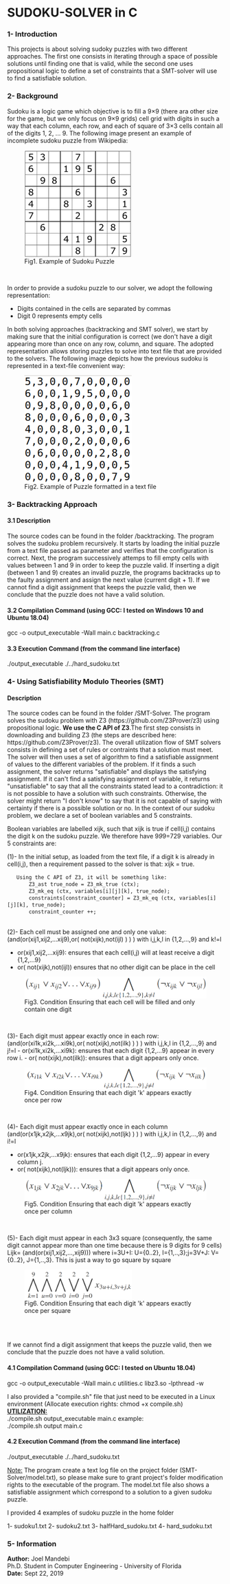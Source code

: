 <h1>SUDOKU-SOLVER in C</h1>



<h3>1- Introduction</h3>

This projects is about solving sudoky puzzles with two different approaches. The first one consists in iterating through
a space of possible solutions until finding one that is valid, while the second one uses propositional logic to define a set
of constraints that a SMT-solver will use to find a satisfiable solution.

<h3>2- Background</h3>
Sudoku is a logic game which objective is to fill a 9×9 (there ara other size for the game, but we only focus on 9×9 grids) cell grid with digits in such a way that each column, each row, and each of square of 3×3 cells contain all of the digits 1, 2, ... 9. The following image present an example of incomplete sudoku puzzle from Wikipedia: 
<figure>
  <img src="images/example.png" height="250" width="250" align="center">
  <figcaption>Fig1. Example of Sudoku Puzzle</figcaption>
</figure> <br>

In order to provide a sudoku puzzle to our solver, we adopt the following representation:
<ul> 
  <li> Digits contained in the cells are separated by commas</li> 
  <li> Digit 0 represents empty cells</li> 
</ul>	
In both solving approaches (backtracking and SMT solver), we start by making sure that the initial configuration is correct (we don't have a digit appearing more than once on any row, column, and square. The adopted representation allows storing puzzles to solve into text file that are provided to the solvers. The following image depicts how the previous sudoku is represented in a text-file convenient way:

<figure>
  <img src="images/representation.png" height="250" width="250" align="center">
  <figcaption>Fig2. Example of Puzzle formatted in a text file </figcaption>
</figure>



<h3>3- Backtracking Approach</h3>
<h4> 3.1 Description</h4>
The source codes can be found in the folder /backtracking. The program solves the sudoku problem recursively. It starts by loading the initial puzzle from a text file passed
as parameter and verifies that the configuration is correct. Next, the program successively attemps to fill empty cells
with values between 1 and 9 in order to keep the puzzle valid. If inserting a digit (between 1 and 9) creates an invalid
puzzle, the programs backtracks up to the faulty assignment and assign the next value (current digit + 1). If we cannot
find a digit assignment that keeps the puzzle valid, then we conclude that the puzzle does not have a valid solution.

<h4>3.2 Compilation Command (using GCC: I tested on Windows 10 and Ubuntu 18.04)</h4> 
gcc -o output_executable -Wall main.c backtracking.c

<h4>3.3 Execution Command (from the command line interface)</h4> 
./output_executable ./../hard_sudoku.txt


<h3>4- Using Satisfiability Modulo Theories (SMT)</h3>
<h4> Description</h4>
The source codes can be found in the folder /SMT-Solver. The program solves the sudoku problem with Z3 (https://github.com/Z3Prover/z3) using propositional logic. <b>We use the C API of Z3</b>.The first step consists in downloading and building Z3 (the steps are described here: https://github.com/Z3Prover/z3). The overall utilization flow of SMT solvers consists in defining a set of rules or contraints that a solution must meet. The solver will then uses a set of algorithm to find a satisfiable assignment of values to the different variables of the problem. If it finds a such assignment, the solver returns "satisfiable" and displays the satisfying assignment. If it can't find a satisfying assignment of variable, it returns "unsatisfiable" to say that all the constraints stated lead to a contradiction: it is not possible to have a solution with such constraints. Otherwise, the solver might return "I don't know" to say that it is not capable of saying with certainty if there is a possible solution or no. In the context of our sudoku problem, we declare a set of boolean variables and 5 constraints.

Boolean variables are labelled xijk, such that xijk is true if cell(i,j) contains the digit k on the sudoku puzzle. We therefore have 9*9*9=729 variables. Our 5 constraints are:

  (1)- In the initial setup, as loaded from the text file, if a digit k is already in cell(i,j), then a requirement passed to the solver is that:
         xijk = true.

       Using the C API of Z3, it will be something like:
           Z3_ast true_node = Z3_mk_true (ctx);
           Z3_mk_eq (ctx, variables[i][j][k], true_node);
           constraints[constraint_counter] = Z3_mk_eq (ctx, variables[i][j][k], true_node);
           constraint_counter ++;
  <br>
  (2)- Each cell must be assigned one and only one value:
  (and(or(xij1,xij2,...xij9),or( not(xijk),not(ijl) ) ) ) with i,j,k,l in {1,2,...,9} and k!=l     
    <ul>
      <li> or(xij1,xij2,...xij9): ensures that each cell(i,j) will at least receive a digit {1,2,...9}</li>
      <li> or( not(xijk),not(ijl)) ensures that no other digit can be place in the cell</li>
    </ul>
  <figure>
        <img src="images/oneCell_oneDigit.png" height="50" width="450" align="center">
        <figcaption>Fig3. Condition Ensuring that each cell will be filled and only contain one digit</figcaption>
     </figure> <br>

  (3)- Each digit must appear exactly once in each row:
  (and(or(xi1k,xi2k,...xi9k),or( not(xijk),not(ilk) ) ) ) with i,j,k,l in {1,2,...,9} and j!=l
      - or(xi1k,xi2k,...xi9k): ensures that each digit {1,2,...9} appear in every row i.
      - or( not(xijk),not(ilk)): ensures that a digit appears only once.
    
   <figure>
        <img src="images/appearOnce_perRow.png" height="50" width="450" align="center">
        <figcaption>Fig4. Condition Ensuring that each digit 'k' appears exactly once per row</figcaption>
     </figure> <br>
  

  (4)- Each digit must appear exactly once in each column 
  (and(or(x1jk,x2jk,...x9jk),or( not(xijk),not(ljk) ) ) ) with i,j,k,l in {1,2,...,9} and i!=l
      <ul> 
       <li> or(x1jk,x2jk,...x9jk): ensures that each digit {1,2,...9} appear in every column j.</li>
       <li> or( not(xijk),not(ljk))): ensures that a digit appears only once.</li>
      </ul>
    
   <figure>
        <img src="images/appearOnce_perColumn.png" height="50" width="450" align="center">
        <figcaption>Fig5. Condition Ensuring that each digit 'k' appears exactly once per column</figcaption>
     </figure> 
    <br>

  (5)- Each digit must appear in each 3x3 square (consequently, the same digit cannot appear more than one time because there is 9 digits for 9 cells)  
      Lijk= (and(or(xij1,xij2,...,xij9))) where i=3U+I: U={0..2}, I={1,..,3};j=3V+J: V={0..2}, J={1,..,3}. This is just a way to go square by square

   <figure>
        <img src="images/appearOnce_perSquare.png" height="70" width="250" align="center">
        <figcaption>Fig6. Condition Ensuring that each digit 'k' appears exactly once per square</figcaption>
     </figure> <br>
    <br>
    
  


 If we cannot find a digit assignment that keeps the puzzle valid, then we conclude that the puzzle does not have a valid solution.



<h4>4.1 Compilation Command (using GCC: I tested on Ubuntu 18.04)</h4> 
gcc -o output_executable -Wall main.c utilities.c libz3.so -lpthread -w

I also provided a "compile.sh" file that just need to be executed in a Linux environment (Allocate execution rights: chmod +x compile.sh)<br>
<u><b>UTILIZATION:</b></u><br>
    ./compile.sh output_executable main.c
  example:     
    ./compile.sh output main.c

<h4>4.2 Execution Command (from the command line interface)</h4> 
./output_executable ./../hard_sudoku.txt


<u>Note:</u>
The program create a text log file on the project folder (SMT-Solver/model.txt), so please make sure to grant project's folder modification rights to the executable of the program. The model.txt file also
shows a satisfiable assignment which correspond to a solution to a given sudoku puzzle.

I provided 4 examples of sudoku puzzle in the home folder

1- sudoku1.txt 
2- sudoku2.txt 
3- halfHard_sudoku.txt 
4- hard_sudoku.txt 


<h3>5- Information</h3>
<b>Author:</b> Joel Mandebi <br>
Ph.D. Student in Computer Engineering - University of Florida <br>
<b>Date:</b> Sept 22, 2019
